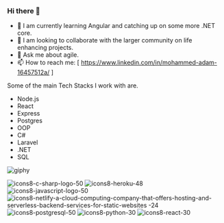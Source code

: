 ### Hi there 👋



- 🔭 I am currently learning Angular and catching up on some more .NET core.
- 👯 I am looking to collaborate with the larger community on life enhancing projects.
- 💬 Ask me about agile.
- 📫 How to reach me: [ https://www.linkedin.com/in/mohammed-adam-16457512a/ ]

Some of the main Tech Stacks I work with are.

- Node.js
- React
- Express
- Postgres
- OOP
- C#
- Laravel
- .NET
- SQL

![giphy](https://user-images.githubusercontent.com/37560416/165568093-118633a2-1f94-4237-b824-cdeff01b1fca.gif)

![icons8-c-sharp-logo-50](https://user-images.githubusercontent.com/37560416/165574225-c13bfd48-8050-46c7-a645-05b450f75dff.png)
![icons8-heroku-48](https://user-images.githubusercontent.com/37560416/165574335-502484d6-56c7-445f-8565-a2d24e031499.png)
![icons8-javascript-logo-50](https://user-images.githubusercontent.com/37560416/165574391-10c476c3-ebfd-42c2-b518-b4d5c5541f71.png)
![icons8-netlify-a-cloud-computing-company-that-offers-hosting-and-serverless-backend-services-for-static-websites -24](https://user-images.githubusercontent.com/37560416/165574459-edb85602-b721-4f7f-a3a4-1bb4f757c6c6.png)
![icons8-postgresql-50](https://user-images.githubusercontent.com/37560416/165574535-bf9229c1-3e7e-4784-a8aa-07081ec52000.png)
![icons8-python-30](https://user-images.githubusercontent.com/37560416/165574591-fe0993be-8b7f-445b-8846-6f161cef69a9.png)
![icons8-react-30](https://user-images.githubusercontent.com/37560416/165574642-73b9f113-32f4-465e-94d4-64cbc6e22889.png)

